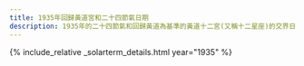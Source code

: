 ```yaml
---
title: 1935年回歸黃道宮和二十四節氣日期
description: 1935年的二十四節氣和回歸黃道為基準的黃道十二宮(又稱十二星座)的交界日期，常見於西洋占星術和星座運程
---
```

{% include_relative _solarterm_details.html year="1935" %}
